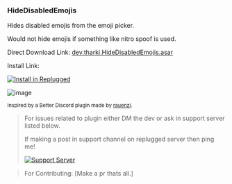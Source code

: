 ### HideDisabledEmojis

Hides disabled emojis from the emoji picker.

Would not hide emojis if something like nitro spoof is used.

Direct Download Link: [dev.tharki.HideDisabledEmojis.asar](https://github.com/Tharki-God/HideDisabledEmojis/releases/latest/download/dev.tharki.HideDisabledEmojis.asar)

Install Link:


[![Install in Replugged](https://img.shields.io/badge/-Install%20in%20Replugged-blue?style=for-the-badge&logo=none)](https://replugged.dev/install?identifier=dev.tharki.HideDisabledEmojis)

![image](https://tharki-god.github.io/files-random-host/bdpluginsassets/HideDisabledEmojis.png)

<sub>Inspired by a Better Discord plugin made by
[rauenzi](https://github.com/rauenzi/BetterDiscordAddons/tree/master/Plugins/HideDisabledEmojis).</sub>

> For issues related to plugin either DM the dev or ask in support server listed below.
>
>If making a post in support channel on replugged server then ping me!
>
> [![Support Server](https://discordapp.com/api/guilds/919649417005506600/widget.png?style=banner3)](https://discord.gg/SgKSKyh9gY)

> For Contributing: [Make a pr thats all.]
